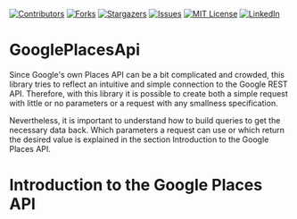 [![Contributors][contributors-shield]][contributors-url]
[![Forks][forks-shield]][forks-url]
[![Stargazers][stars-shield]][stars-url]
[![Issues][issues-shield]][issues-url]
[![MIT License][license-shield]][license-url]
[![LinkedIn][linkedin-shield]][linkedin-url]

# GooglePlacesApi

Since Google's own Places API can be a bit complicated and crowded, this library tries to reflect an intuitive and simple connection to the Google REST API. 
Therefore, with this library it is possible to create both a simple request with little or no parameters or a request with any smallness specification.

Nevertheless, it is important to understand how to build queries to get the necessary data back. Which parameters a request can use or which return the desired value is explained in the section Introduction to the Google Places API. 





# Introduction to the Google Places API

[contributors-shield]: https://img.shields.io/github/contributors/AuTEraZer/GooglePlacesApi.svg?style=for-the-badge
[contributors-url]: https://github.com/AuTEraZer/GooglePlacesApi/graphs/contributors
[forks-shield]: https://img.shields.io/github/forks/AuTEraZer/GooglePlacesApi.svg?style=for-the-badge
[forks-url]: https://github.com/AuTEraZer/GooglePlacesApi/network/members
[stars-shield]: https://img.shields.io/github/stars/AuTEraZer/GooglePlacesApi.svg?style=for-the-badge
[stars-url]: https://github.com/AuTEraZer/GooglePlacesApi/stargazers
[issues-shield]: https://img.shields.io/github/issues/AuTEraZer/GooglePlacesApi.svg?style=for-the-badge
[issues-url]: https://github.com/AuTEraZer/GooglePlacesApi/issues
[license-shield]: https://img.shields.io/github/license/AuTEraZer/GooglePlacesApi.svg?style=for-the-badge
[license-url]: https://github.com/AuTEraZer/GooglePlacesApi/blob/master/LICENSE.txt
[linkedin-shield]: https://img.shields.io/badge/-LinkedIn-black.svg?style=for-the-badge&logo=linkedin&colorB=555
[linkedin-url]: https://linkedin.com/in/linkedin_username
[product-screenshot]: images/screenshot.png
